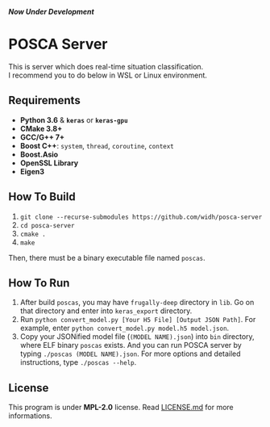<em> <strong>Now Under Development</strong> </em>

# POSCA Server

This is server which does real-time situation classification.\
I recommend you to do below in WSL or Linux environment.

## Requirements

-   **Python 3.6** & **`keras`** or **`keras-gpu`**
-   **CMake 3.8+**
-   **GCC/G++ 7+**
-   **Boost C++**: `system`, `thread`, `coroutine`, `context`
-   **Boost.Asio**
-   **OpenSSL Library**
-   **Eigen3**

## How To Build

1. `git clone --recurse-submodules https://github.com/widh/posca-server`
2. `cd posca-server`
3. `cmake .`
4. `make`

Then, there must be a binary executable file named `poscas`.

## How To Run

1. After build `poscas`, you may have `frugally-deep` directory in `lib`. Go on that directory and enter into `keras_export` directory.
2. Run `python convert_model.py [Your H5 File] [Output JSON Path]`. For example, enter `python convert_model.py model.h5 model.json`.
3. Copy your JSONified model file (`(MODEL NAME).json`) into `bin` directory, where ELF binary `poscas` exists. And you can run POSCA server by typing `./poscas (MODEL NAME).json`. For more options and detailed instructions, type `./poscas --help`.

## License

This program is under **MPL-2.0** license. Read [LICENSE.md](LICENSE.md) for more informations.
